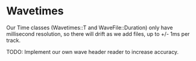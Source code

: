 # Wavetimes

Our Time classes (Wavetimes::T and WaveFile::Duration) only have millisecond resolution, so there will drift as we add files, up to +/- 1ms per track.

TODO: Implement our own wave header reader to increase accuracy.
